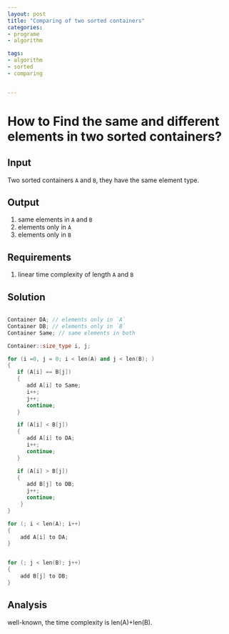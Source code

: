 ```yaml
---
layout: post
title: "Comparing of two sorted containers"
categories: 
- programe
- algorithm

tags:
- algorithm
- sorted
- comparing 


---
```


How to Find the same and different elements in two sorted containers?
======================================================================

## Input ##
Two sorted containers `A` and `B`, they have the same element type.

## Output ##

1. same elements in `A` and `B`
2. elements only in `A`
3. elements only in `B`

## Requirements ##

1. linear time complexity of length `A` and `B`

## Solution ##

``` C++

Container DA; // elements only in `A`
Container DB; // elements only in `B`
Container Same; // same elements in both

Container::size_type i, j;

for (i =0, j = 0; i < len(A) and j < len(B); )
{
   if (A[i] == B[j])
   {
      add A[i] to Same;
      i++;
      j++;
      continue;
   }   

   if (A[i] < B[j])
   {
      add A[i] to DA;
      i++;
      continue;
   }

   if (A[i] > B[j])
   {
      add B[j] to DB;
      j++;
      continue;
    }
}

for (; i < len(A); i++)
{
    add A[i] to DA;
}


for (; j < len(B); j++)
{
    add B[j] to DB;
}

```

## Analysis ##

well-known, the time complexity is len(A)+len(B).


